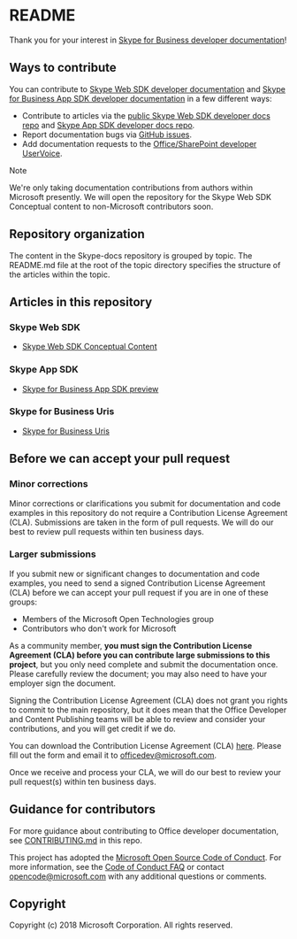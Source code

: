 # README

Thank you for your interest in [Skype for Business developer documentation](https://docs.microsoft.com/skype-sdk/)!

## Ways to contribute

You can contribute to [Skype Web SDK developer documentation](https://docs.microsoft.com/skype-sdk/WebSDK/docs/SkypeWebSDK) and [Skype for Business App SDK developer documentation](https://docs.microsoft.com/skype-sdk/appsdk/skypeappsdk) in a few different ways:

- Contribute to articles via the [public Skype Web SDK developer docs repo](https://github.com/OfficeDev/skype-docs/tree/master/Skype/WebSDK) and [Skype App SDK developer docs repo](https://github.com/OfficeDev/skype-docs/tree/master/Skype/AppSDK).
- Report documentation bugs via [GitHub issues](https://github.com/OfficeDev/skype-docs/issues).
- Add documentation requests to the [Office/SharePoint developer UserVoice](https://officespdev.uservoice.com/).

> [!NOTE] 
> We're only taking documentation contributions from authors within Microsoft presently. We will open the repository for the Skype Web SDK Conceptual content to non-Microsoft contributors soon.

## Repository organization

The content in the Skype-docs repository is grouped  by topic. The README.md file at the root of the topic directory specifies the structure of the articles within the topic.

## Articles in this repository

### Skype Web SDK

- [Skype Web SDK Conceptual Content](https://github.com/OfficeDev/skype-docs/tree/master/Skype/WebSDK/docs)

### Skype App SDK

- [Skype for Business App SDK preview](https://github.com/OfficeDev/skype-docs/tree/master/Skype/AppSDK)

### Skype for Business Uris

- [Skype for Business Uris](https://github.com/OfficeDev/skype-docs/tree/master/Skype/Skype-For-Business-Uris)

## Before we can accept your pull request

### Minor corrections

Minor corrections or clarifications you submit for documentation and code examples in this repository do not require a Contribution License Agreement (CLA). Submissions are taken in the form of pull requests. We will do our best to review pull requests within ten business days.


### Larger submissions

If you submit new or significant changes to documentation and code examples, you need to send a signed Contribution License Agreement (CLA) before we can accept your pull request if you are in one of these groups:

* Members of the Microsoft Open Technologies group
* Contributors who don't work for Microsoft

As a community member, **you must sign the Contribution License Agreement (CLA) before you can contribute large submissions to this project**, but you only need complete and submit the documentation once. Please carefully review the document; you may also need to have your employer sign the document.

Signing the Contribution License Agreement (CLA) does not grant you rights to commit to the main repository, but it does mean that the Office Developer and Content Publishing teams will be able to review and consider your contributions, and you will get credit if we do.

You can download the Contribution License Agreement (CLA) [here](https://github.com/OfficeDev/office-content/raw/master/Contribution%20License%20Agreement.pdf). Please fill out the form and email it to [officedev@microsoft.com](mailto:officedev@microsoft.com).

Once we receive and process your CLA, we will do our best to review your pull request(s) within ten business days.

## Guidance for contributors

For more guidance about contributing to Office developer documentation, see [CONTRIBUTING.md](https://github.com/OfficeDev/skype-docs/blob/master/CONTRIBUTING.md) in this repo. 

This project has adopted the [Microsoft Open Source Code of Conduct](https://opensource.microsoft.com/codeofconduct/). For more information, see the [Code of Conduct FAQ](https://opensource.microsoft.com/codeofconduct/faq/) or contact [opencode@microsoft.com](mailto:opencode@microsoft.com) with any additional questions or comments.

## Copyright

Copyright (c) 2018 Microsoft Corporation. All rights reserved.

